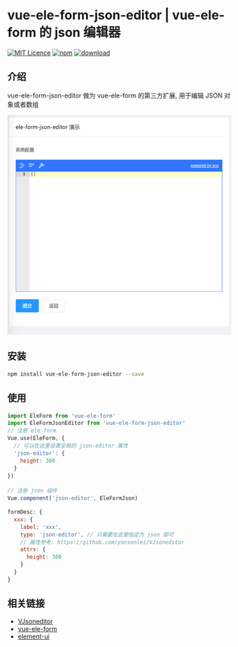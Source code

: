 # vue-ele-form-json-editor | vue-ele-form 的 json 编辑器

[![MIT Licence](https://badges.frapsoft.com/os/mit/mit.svg)](https://opensource.org/licenses/mit-license.php)
[![npm](https://img.shields.io/npm/v/vue-ele-form-json-editor.svg)](https://www.npmjs.com/package/vue-ele-form-json-editor)
[![download](https://img.shields.io/npm/dw/vue-ele-form-json-editor.svg)](https://npmcharts.com/compare/vue-ele-form-json-editor?minimal=true)

## 介绍

vue-ele-form-json-editor 做为 vue-ele-form 的第三方扩展, 用于编辑 JSON 对象或者数组

![image](https://raw.githubusercontent.com/dream2023/images/master/WX20190709-094708.flexgkgnr9b.png)

## 安装

```bash
npm install vue-ele-form-json-editor --save
```

## 使用

```js
import EleForm from 'vue-ele-form'
import EleFormJsonEditor from 'vue-ele-form-json-editor'
// 注册 ele-form
Vue.use(EleForm, {
  // 可以在这里设置全局的 json-editor 属性
  'json-editor': {
    height: 300
  }
})

// 注册 json 组件
Vue.component('json-editor', EleFormJson)
```

```js
formDesc: {
  xxx: {
    label: 'xxx',
    type: 'json-editor', // 只需要在这里指定为 json 即可
    // 属性参考: https://github.com/yansenlei/VJsoneditor
    attrs: {
      height: 300
    }
  }
}
```

## 相关链接

- [VJsoneditor](https://github.com/yansenlei/VJsoneditor)
- [vue-ele-form](https://github.com/dream2023/vue-ele-form)
- [element-ui](http://element-cn.eleme.io)
